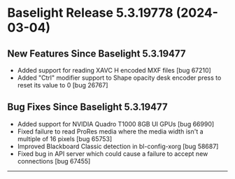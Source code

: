 # Baselight Release 5.3.19778 (2024-03-04)



## New Features Since Baselight 5.3.19477

* Added support for reading XAVC H encoded MXF files \[bug 67210]
* Added "Ctrl" modifier support to Shape opacity desk encoder press to reset its value to 0 \[bug 26767]

## Bug Fixes Since Baselight 5.3.19477

* Added support for NVIDIA Quadro T1000 8GB UI GPUs \[bug 66990]
* Fixed failure to read ProRes media where the media width isn't a multiple of 16 pixels \[bug 65753]
* Improved Blackboard Classic detection in bl-config-xorg \[bug 58687]
* Fixed bug in API server which could cause a failure to accept new connections \[bug 67455]

***
